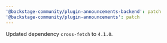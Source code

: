 ```yaml
---
'@backstage-community/plugin-announcements-backend': patch
'@backstage-community/plugin-announcements': patch
---
```


Updated dependency `cross-fetch` to `4.1.0`.
